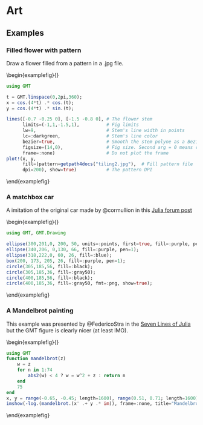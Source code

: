 # Art

## Examples

### Filled flower with pattern

Draw a flower filled from a pattern in a .jpg file.

<!-- -->
\begin{examplefig}{}
```julia
using GMT

t = GMT.linspace(0,2pi,360);
x = cos.(4*t) .* cos.(t);
y = cos.(4*t) .* sin.(t);

lines([-0.7 -0.25 0], [-1.5 -0.8 0], # The flower stem
      limits=(-1,1,-1.5,1),          # Fig limits
      lw=9,                          # Stem's line width in points
      lc=:darkgreen,                 # Stem's line color
      bezier=true,                   # Smooth the stem polyne as a Bezier curve
      figsize=(14,0),                # Fig size. Second arg = 0 means compute the height keeping aspect ratio
      frame=:none)                   # Do not plot the frame
plot!(x, y,
      fill=(pattern=getpath4docs("tiling2.jpg"),  # Fill pattern file
      dpi=200), show=true)           # The pattern DPI
```
\end{examplefig}

### A matchbox car

A imitation of the original car made by @cormullion in this [Julia forum post](https://discourse.julialang.org/t/for-loops-in-luxor/54197/11)

\begin{examplefig}{}
```julia
using GMT, GMT.Drawing

ellipse(300,201,0, 200, 50, units=:points, first=true, fill=:purple, pen=1);
ellipse(340,206, 0,130, 66, fill=:purple, pen=1);
ellipse(318,222,0, 60, 26, fill=:blue);
box(200, 173, 205, 26, fill=:purple, pen=1);
circle(305,185,56, fill=:black);
circle(305,185,36, fill=:gray50);
circle(400,185,56, fill=:black);
circle(400,185,36, fill=:gray50, fmt=:png, show=true);
```
\end{examplefig}

### A Mandelbrot painting

This example was presented by @FedericoStra in the [Seven Lines of Julia](https://discourse.julialang.org/t/seven-lines-of-julia-examples-sought/50416/10) but the GMT figure is clearly nicer (at least IMO).

\begin{examplefig}{}
```julia
using GMT
function mandelbrot(z)
    w = z
    for n in 1:74
        abs2(w) < 4 ? w = w^2 + z : return n
    end
    75
end
x, y = range(-0.65, -0.45; length=1600), range(0.51, 0.71; length=1600);
imshow(-log.(mandelbrot.(x' .+ y .* im)), frame=:none, title="Mandelbrot painting", figsize=8)
```
\end{examplefig}
